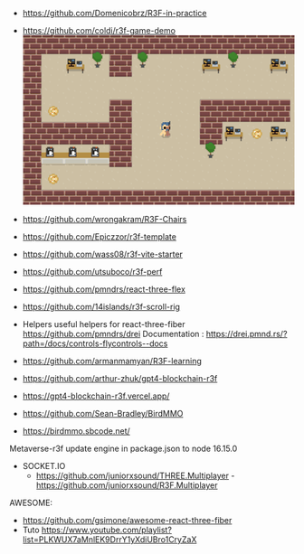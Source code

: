

- https://github.com/Domenicobrz/R3F-in-practice
- https://github.com/coldi/r3f-game-demo
  <img src="images/game-demo.gif" />
- https://github.com/wrongakram/R3F-Chairs
- https://github.com/Epiczzor/r3f-template
- https://github.com/wass08/r3f-vite-starter
- https://github.com/utsuboco/r3f-perf
- https://github.com/pmndrs/react-three-flex
- https://github.com/14islands/r3f-scroll-rig
- Helpers  useful helpers for react-three-fiber
    https://github.com/pmndrs/drei
    Documentation : https://drei.pmnd.rs/?path=/docs/controls-flycontrols--docs    
- https://github.com/armanmamyan/R3F-learning

- https://github.com/arthur-zhuk/gpt4-blockchain-r3f
- https://gpt4-blockchain-r3f.vercel.app/

- https://github.com/Sean-Bradley/BirdMMO
- https://birdmmo.sbcode.net/

Metaverse-r3f update engine in package.json to node 16.15.0

- SOCKET.IO
  - https://github.com/juniorxsound/THREE.Multiplayer
  -https://github.com/juniorxsound/R3F.Multiplayer


AWESOME:     
- https://github.com/gsimone/awesome-react-three-fiber
- Tuto https://www.youtube.com/playlist?list=PLKWUX7aMnlEK9DrrY1yXdiUBro1CryZaX
